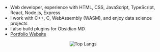 - Web developer, experience with HTML, CSS, JavaScript, TypeScript, React, Node.js, Express
- I work with C++, C, WebAssembly (WASM), and enjoy data science projects
- I also build plugins for Obsidian MD
- [Portfolio Website](https://k0src.github.io/)

<div style="display: flex; justify-content: center;">
    <div align="justify">
        <img src="https://github-readme-stats.vercel.app/api/top-langs/?username=k0src&layout=compact&theme=dark" alt="Top Langs"/>
    </div>
</div>
